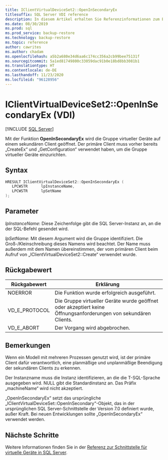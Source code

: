 ```yaml
---
title: IClientVirtualDeviceSet2::OpenInSecondaryEx
titlesuffix: SQL Server VDI reference
description: In diesem Artikel erhalten Sie Referenzinformationen zum Befehl „IClientVirtualDeviceSet2::OpenInSecondaryEx“.
ms.date: 08/30/2019
ms.prod: sql
ms.prod_service: backup-restore
ms.technology: backup-restore
ms.topic: reference
author: cawrites
ms.author: chadam
ms.openlocfilehash: a5b2a680e34d6aa6c174cc356a2cb99bee75131f
ms.sourcegitcommit: 5a1ed81749800c33059dac91b0e18bd8bb3081b1
ms.translationtype: HT
ms.contentlocale: de-DE
ms.lasthandoff: 11/23/2020
ms.locfileid: "96128956"
---
```

# <a name="iclientvirtualdeviceset2openinsecondaryex-vdi"></a>IClientVirtualDeviceSet2::OpenInSecondaryEx (VDI)

[!INCLUDE [SQL Server](../../../includes/applies-to-version/sqlserver.md)]

Mit der Funktion **OpenInSecondaryEx** wird die Gruppe virtueller Geräte auf einem sekundären Client geöffnet. Der primäre Client muss vorher bereits „CreateEx“ und „GetConfiguration“ verwendet haben, um die Gruppe virtueller Geräte einzurichten.

## <a name="syntax"></a>Syntax

```c
HRESULT IClientVirtualDeviceSet2::OpenInSecondaryEx (
   LPCWSTR      lpInstanceName,
   LPCWSTR      lpSetName
);
```

## <a name="parameters"></a>Parameter

*lpInstanceName*: Diese Zeichenfolge gibt die SQL Server-Instanz an, an die der SQL-Befehl gesendet wird.

*lpSetName*: Mit diesem Argument wird die Gruppe identifiziert. Die Groß-/Kleinschreibung dieses Namens wird beachtet. Der Name muss außerdem mit dem Namen übereinstimmen, der vom primären Client beim Aufruf von „IClientVirtualDeviceSet2::Create“ verwendet wurde.

## <a name="return-value"></a>Rückgabewert

|Rückgabewert | Erklärung |
|---|---|
| NOERROR | Die Funktion wurde erfolgreich ausgeführt. |
| VD_E_PROTOCOL | Die Gruppe virtueller Geräte wurde geöffnet oder akzeptiert keine Öffnungsanforderungen von sekundären Clients. |
| VD_E_ABORT | Der Vorgang wird abgebrochen. |

## <a name="remarks"></a>Bemerkungen

Wenn ein Modell mit mehreren Prozessen genutzt wird, ist der primäre Client dafür verantwortlich, eine planmäßige und unplanmäßige Beendigung der sekundären Clients zu erkennen.

Der Instanzname muss die Instanz identifizieren, an die die T-SQL-Sprache ausgegeben wird. NULL gibt die Standardinstanz an. Das Präfix „machineName“ wird nicht akzeptiert.

„OpenInSecondaryEx“ setzt das ursprüngliche „IClientVirtualDeviceSet::OpenInSecondary“-Objekt, das in der ursprünglichen SQL Server-Schnittstelle der Version 7.0 definiert wurde, außer Kraft. Bei neuen Entwicklungen sollte „OpenInSecondaryEx“ verwendet werden.

## <a name="next-steps"></a>Nächste Schritte

Weitere Informationen finden Sie in der [Referenz zur Schnittstelle für virtuelle Geräte in SQL Server](reference-virtual-device-interface.md).